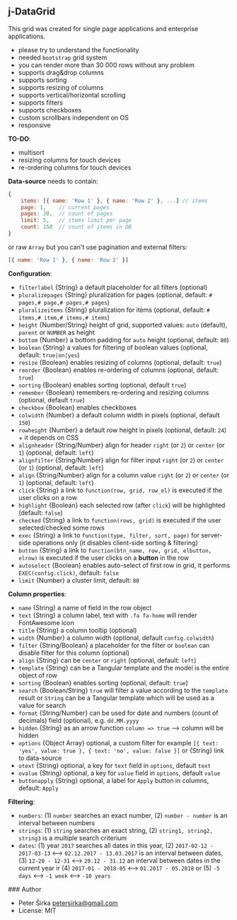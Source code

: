 ## j-DataGrid

This grid was created for single page applications and enterprise applications.

- please try to understand the functionality
- needed `bootstrap` grid system
- you can render more than 30 000 rows without any problem
- supports drag&drop columns
- supports sorting
- supports resizing of columns
- supports vertical/horizontal scrolling
- supports filters
- supports checkboxes
- custom scrollbars independent on OS
- responsive

__TO-DO__:

- multisort
- resizing columns for touch devices
- re-ordering columns for touch devices

__Data-source__ needs to contain:

```javascript
{
    items: [{ name: 'Row 1' }, { name: 'Row 2' }, ...] // items
    page: 1,    // current pages
    pages: 30,  // count of pages
    limit: 5,   // items limit per page
    count: 150  // count of items in DB
}
```

or raw `Array` but you can't use pagination and external filters:

```javascript
[{ name: 'Row 1' }, { name: 'Row 2' }]
```

__Configuration__:

- `filterlabel` {String} a default placeholder for all filters (optional)
- `pluralizepages` {String} pluralization for pages (optional, default: `# pages,# page,# pages,# pages`)
- `pluralizeitems` {String} pluralization for items (optional, default: `# items,# item,# items,# items`)
- `height` {Number/String} height of grid, supported values: `auto` (default), `parent` or `NUMBER` as height
- `bottom` {Number} a bottom padding for `auto` height (optional, default: `80`)
- `boolean` {String} a values for filtering of boolean values (optional, default: `true|on|yes`)
- `resize` {Boolean} enables resizing of columns (optional, default: `true`)
- `reorder` {Boolean} enables re-ordering of columns (optional, default: `true`)
- `sorting` {Boolean} enables sorting (optional, default `true`)
- `remember` {Boolean} remembers re-ordering and resizing columns (optional, default `true`)
- `checkbox` {Boolean} enables checkboxes
- `colwidth` {Number} a default column width in pixels (optional, default `150`)
- `rowheight` {Number} a default row height in pixels (optional, default: `24`) + it depends on CSS
- `alignheader` {String/Number} align for header `right` (or `2`) or `center` (or `1`) (optional, default: `left`)
- `alignfilter` {String/Number} align for filter input `right` (or `2`) or `center` (or `1`) (optional, default: `left`)
- `align` {String/Number} align for a column value `right` (or `2`) or `center` (or `1`) (optional, default: `left`)
- `click` {String} a link to `function(row, grid, row_el)` is executed if the user clicks on a row
- `highlight` {Boolean} each selected row (after `click`) will be highlighted (default: `false`)
- `checked` {String} a link to `function(rows, grid)` is executed if the user selected/checked some rows
- `exec` {String} a link to `function(type, filter, sort, page)` for server-side operations only (it disables client-side sorting & filtering)
- `button` {String} a link to `function(btn_name, row, grid, elbutton, elrow)` is executed if the user clicks on a __button__ in the row
- `autoselect` {Boolean} enables auto-select of first row in grid, it performs `EXEC(config.click)`, default: `false`
- `limit` {Number} a cluster limit, default: `80`

__Column properties__:

- `name` {String} a name of field in the row object
- `text` {String} a column label, text with `.fa fa-home` will render FontAwesome icon
- `title` {String} a column tooltip (optional)
- `width` {Number} a column width (optional, default `config.colwidth`)
- `filter` {String/Boolean} a placeholder for the filter or `boolean` can disable filter for this column (optional)
- `align` {String} can be `center` or `right` (optional, default: `left`)
- `template` {String} can be a Tangular template and the model is the entire object of row
- `sorting` {Boolean} enables sorting (optional, default: `true`)
- `search` {Boolean/String} `true` will filter a value according to the `template` result or `String` can be a Tangular template which will be used as a value for search
- `format` {String/Number} can be used for date and numbers (count of decimals) field (optional), e.g. `dd.MM.yyyy`
- `hidden` {String} as an arrow function `column => true` --> column will be hidden
- `options` {Object Array} optional, a custom filter for example `[{ text: 'yes', value: true }, { text: 'no', value: false }]` or {String} link to data-source
- `otext` {String} optional, a key for `text` field in `options`, default `text`
- `ovalue` {String} optional, a key for `value` field in `options`, default `value`
- `buttonapply` {String} optional, a label for `Apply` button in columns, default: `Apply`

__Filtering__:

- `numbers`: (1) `number` searches an exact number, (2) `number - number` is an interval between numbers
- `strings`: (1) `string` searches an exact string, (2) `string1, string2, string3` is a multiple search criterium
- `dates`: (1) year `2017` searches all dates in this year, (2) `2017-02-12 - 2017-03-13` <--> `02.12.2017 - 13.03.2017` is an interval between dates, (3) `12-20 - 12-31` <--> `20.12 - 31.12` an interval between dates in the current year ir (4) `2017-01 - 2018-05` <--> `01.2017 - 05.2018` or (5) `-5 days` <--> `-1 week` <--> `-10 years`

### Author

- Peter Širka <petersirka@gmail.com>
- License: MIT